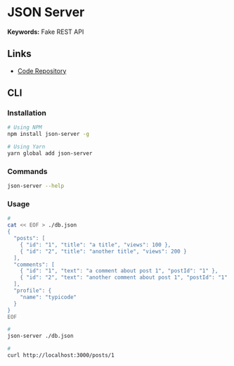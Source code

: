 # JSON Server

<!--
https://blog.logrocket.com/how-to-bootstrap-your-project-with-json-server/
-->

**Keywords:** Fake REST API

## Links

- [Code Repository](https://github.com/typicode/json-server)

## CLI

### Installation

```sh
# Using NPM
npm install json-server -g

# Using Yarn
yarn global add json-server
```

### Commands

```sh
json-server --help
```

### Usage

```sh
#
cat << EOF > ./db.json
{
  "posts": [
    { "id": "1", "title": "a title", "views": 100 },
    { "id": "2", "title": "another title", "views": 200 }
  ],
  "comments": [
    { "id": "1", "text": "a comment about post 1", "postId": "1" },
    { "id": "2", "text": "another comment about post 1", "postId": "1" }
  ],
  "profile": {
    "name": "typicode"
  }
}
EOF

#
json-server ./db.json

#
curl http://localhost:3000/posts/1
```

